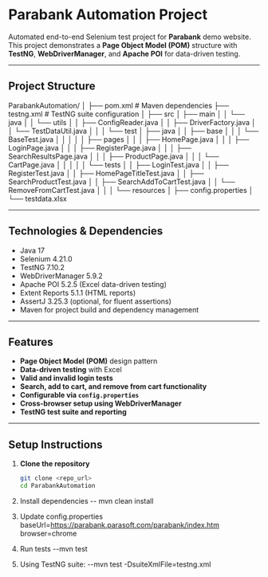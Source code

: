 # Parabank Automation Project

Automated end-to-end Selenium test project for **Parabank** demo website.  
This project demonstrates a **Page Object Model (POM)** structure with **TestNG**, **WebDriverManager**, and **Apache POI** for data-driven testing.

---

## Project Structure

ParabankAutomation/
│
├── pom.xml # Maven dependencies
├── testng.xml # TestNG suite configuration
│
├── src
│ ├── main
│ │ └── java
│ │ └── utils
│ │ ├── ConfigReader.java
│ │ ├── DriverFactory.java
│ │ └── TestDataUtil.java
│ │
│ └── test
│ ├── java
│ │ ├── base
│ │ │ └── BaseTest.java
│ │ │
│ │ ├── pages
│ │ │ ├── HomePage.java
│ │ │ ├── LoginPage.java
│ │ │ ├── RegisterPage.java
│ │ │ ├── SearchResultsPage.java
│ │ │ ├── ProductPage.java
│ │ │ └── CartPage.java
│ │ │
│ │ └── tests
│ │ ├── LoginTest.java
│ │ ├── RegisterTest.java
│ │ ├── HomePageTitleTest.java
│ │ ├── SearchProductTest.java
│ │ ├── SearchAddToCartTest.java
│ │ └── RemoveFromCartTest.java
│ │
│ └── resources
│ ├── config.properties
│ └── testdata.xlsx


---

## Technologies & Dependencies

- Java 17
- Selenium 4.21.0
- TestNG 7.10.2
- WebDriverManager 5.9.2
- Apache POI 5.2.5 (Excel data-driven testing)
- Extent Reports 5.1.1 (HTML reports)
- AssertJ 3.25.3 (optional, for fluent assertions)
- Maven for project build and dependency management

---

## Features

- **Page Object Model (POM)** design pattern
- **Data-driven testing** with Excel
- **Valid and invalid login tests**
- **Search, add to cart, and remove from cart functionality**
- **Configurable via `config.properties`**
- **Cross-browser setup using WebDriverManager**
- **TestNG test suite and reporting**

---

## Setup Instructions

1. **Clone the repository**
   ```bash
   git clone <repo_url>
   cd ParabankAutomation

2. Install dependencies 
-- mvn clean install

3. Update config.properties
   baseUrl=https://parabank.parasoft.com/parabank/index.htm
   browser=chrome

4. Run tests
--mvn test

5. Using TestNG suite:
--mvn test -DsuiteXmlFile=testng.xml



